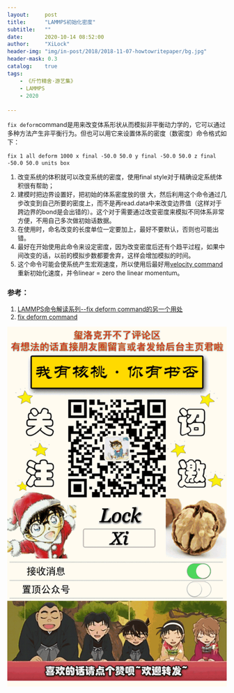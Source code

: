 ```yaml
---
layout:     post
title:      "LAMMPS初始化密度"
subtitle:   ""
date:       2020-10-14 08:52:00
author:     "XiLock"
header-img: "img/in-post/2018/2018-11-07-howtowritepaper/bg.jpg"
header-mask: 0.3
catalog:    true
tags:
    - 《斤竹精舍·游艺集》
    - LAMMPS
    - 2020

---
```


`fix deform`command是用来改变体系形状从而模拟非平衡动力学的，它可以通过多种方法产生非平衡行为。但也可以用它来设置体系的密度（数密度）命令格式如下：
```
fix 1 all deform 1000 x final -50.0 50.0 y final -50.0 50.0 z final -50.0 50.0 units box
```

1. 改变系统的体积就可以改变系统的密度，使用final style对于精确设定系统体积很有帮助；
1. 建模时把边界设置好，把初始的体系密度放的很 大，然后利用这个命令通过几步改变到自己所要的密度上，而不是再read.data中来改变边界值（这样对于跨边界的bond是会出错的）。这个对于需要通过改变密度来模拟不同体系非常方便，不用自己多次做初始话数据。
1. 在使用时，命名改变的长度单位一定要加上，最好不要默认，否则也可能出错。
1. 最好在开始使用此命令来设定密度，因为改变密度后还有个趋平过程，如果中间改变的话，以前的模拟步数都要舍弃，这样会增加模拟的时间。
1. 这个命令可能会使系统产生宏观速度，所以使用后最好用[velocity command](https://lammps.sandia.gov/doc/velocity.html)重新初始化速度，并令linear = zero the linear momentum。

### 参考：
1. [LAMMPS命令解读系列--fix deform command的另一个用处](https://zhuanlan.zhihu.com/p/24273784)
1. [fix deform command](https://lammps.sandia.gov/doc/fix_deform.html)


![](/img/wc-tail.GIF)
